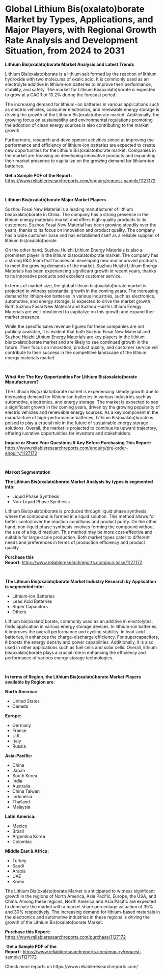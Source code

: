 <p><h1>Global Lithium Bis(oxalato)borate Market by Types, Applications, and Major Players, with Regional Growth Rate Analysis and Development Situation, from 2024 to 2031</h1></p><p><strong>Lithium Bis(oxalato)borate Market Analysis and Latest Trends</strong></p>
<p><p>Lithium Bis(oxalato)borate is a lithium salt formed by the reaction of lithium hydroxide with two molecules of oxalic acid. It is commonly used as an electrolyte additive in lithium-ion batteries to improve their performance, stability, and safety. The market for Lithium Bis(oxalato)borate is expected to grow at a CAGR of 10.2% during the forecast period.</p><p>The increasing demand for lithium-ion batteries in various applications such as electric vehicles, consumer electronics, and renewable energy storage is driving the growth of the Lithium Bis(oxalato)borate market. Additionally, the growing focus on sustainability and environmental regulations promoting the adoption of clean energy sources is also contributing to the market growth.</p><p>Furthermore, research and development activities aimed at improving the performance and efficiency of lithium-ion batteries are expected to create new opportunities for the Lithium Bis(oxalato)borate market. Companies in the market are focusing on developing innovative products and expanding their market presence to capitalize on the growing demand for lithium-ion batteries.</p></p>
<p><strong>Get a Sample PDF of the Report:&nbsp;</strong> <a href="https://www.reliableresearchreports.com/enquiry/request-sample/1127172">https://www.reliableresearchreports.com/enquiry/request-sample/1127172</a></p>
<p>&nbsp;</p>
<p><strong>Lithium Bis(oxalato)borate Major Market Players</strong></p>
<p><p>Suzhou Fosai New Material is a leading manufacturer of lithium bis(oxalato)borate in China. The company has a strong presence in the lithium energy materials market and offers high-quality products to its customers. Suzhou Fosai New Material has been growing steadily over the years, thanks to its focus on innovation and product quality. The company has a wide customer base and has established itself as a reliable supplier of lithium bis(oxalato)borate.</p><p>On the other hand, Suzhou Huizhi Lithium Energy Materials is also a prominent player in the lithium bis(oxalato)borate market. The company has a strong R&D team that focuses on developing new and improved products to meet the growing demands of the market. Suzhou Huizhi Lithium Energy Materials has been experiencing significant growth in recent years, thanks to its innovative products and excellent customer service.</p><p>In terms of market size, the global lithium bis(oxalato)borate market is projected to witness substantial growth in the coming years. The increasing demand for lithium-ion batteries in various industries, such as electronics, automotive, and energy storage, is expected to drive the market growth. Both Suzhou Fosai New Material and Suzhou Huizhi Lithium Energy Materials are well-positioned to capitalize on this growth and expand their market presence.</p><p>While the specific sales revenue figures for these companies are not publicly available, it is evident that both Suzhou Fosai New Material and Suzhou Huizhi Lithium Energy Materials are key players in the lithium bis(oxalato)borate market and are likely to see continued growth in the future. Their focus on innovation, product quality, and customer service will contribute to their success in the competitive landscape of the lithium energy materials market.</p></p>
<p>&nbsp;</p>
<p><strong>What Are The Key Opportunities For Lithium Bis(oxalato)borate Manufacturers?</strong></p>
<p><p>The Lithium Bis(oxalato)borate market is experiencing steady growth due to increasing demand for lithium-ion batteries in various industries such as automotive, electronics, and energy storage. The market is expected to see a significant growth in the coming years, driven by the growing popularity of electric vehicles and renewable energy sources. As a key component in the manufacture of high-performance batteries, Lithium Bis(oxalato)borate is poised to play a crucial role in the future of sustainable energy storage solutions. Overall, the market is projected to continue its upward trajectory, offering lucrative opportunities for investors and stakeholders.</p></p>
<p><strong>Inquire or Share Your Questions If Any Before Purchasing This Report:</strong> <a href="https://www.reliableresearchreports.com/enquiry/pre-order-enquiry/1127172">https://www.reliableresearchreports.com/enquiry/pre-order-enquiry/1127172</a></p>
<p>&nbsp;</p>
<p><strong>Market Segmentation</strong></p>
<p><strong>The Lithium Bis(oxalato)borate Market Analysis by types is segmented into:</strong></p>
<p><ul><li>Liquid Phase Synthesis</li><li>Non-Liquid Phase Synthesis</li></ul></p>
<p><p>Lithium Bis(oxalato)borate is produced through liquid phase synthesis, where the compound is formed in a liquid solution. This method allows for better control over the reaction conditions and product purity. On the other hand, non-liquid phase synthesis involves forming the compound without the use of a liquid medium. This method may be more cost-effective and suitable for large-scale production. Both market types cater to different needs and preferences in terms of production efficiency and product quality.</p></p>
<p><strong>Purchase this Report:&nbsp;</strong><a href="https://www.reliableresearchreports.com/purchase/1127172">https://www.reliableresearchreports.com/purchase/1127172</a></p>
<p>&nbsp;</p>
<p><strong>The Lithium Bis(oxalato)borate Market Industry Research by Application is segmented into:</strong></p>
<p><ul><li>Lithium-ion Batteries</li><li>Lead Acid Batteries</li><li>Super Capacitors</li><li>Others</li></ul></p>
<p><p>Lithium bis(oxalato)borate, commonly used as an additive in electrolytes, finds application in various energy storage devices. In lithium-ion batteries, it improves the overall performance and cycling stability. In lead-acid batteries, it enhances the charge-discharge efficiency. For supercapacitors, it boosts the energy density and power capabilities. Additionally, it is also used in other applications such as fuel cells and solar cells. Overall, lithium bis(oxalato)borate plays a crucial role in enhancing the efficiency and performance of various energy storage technologies.</p></p>
<p>&nbsp;</p>
<p><strong>In terms of Region, the Lithium Bis(oxalato)borate Market Players available by Region are:</strong></p>
<p>
    <p> <strong> North America: </strong>
        <ul>
            <li>United States</li>
            <li>Canada</li>
        </ul>
        </p> 
    <p> <strong> Europe: </strong>
        <ul>
            <li>Germany</li>
            <li>France</li>
            <li>U.K.</li>
            <li>Italy</li>
            <li>Russia</li>
        </ul>
        </p> 
    <p> <strong> Asia-Pacific: </strong>
        <ul>
            <li>China</li>
            <li>Japan</li>
            <li>South Korea</li>
            <li>India</li>
            <li>Australia</li>
            <li>China Taiwan</li>
            <li>Indonesia</li>
            <li>Thailand</li>
            <li>Malaysia</li>
        </ul>
        </p> 
    <p> <strong> Latin America: </strong>
        <ul>
            <li>Mexico</li>
            <li>Brazil</li>
            <li>Argentina Korea</li>
            <li>Colombia</li>
        </ul>
        </p> 
    <p> <strong> Middle East & Africa: </strong>
        <ul>
            <li>Turkey</li>
            <li>Saudi</li>
            <li>Arabia</li>
            <li>UAE</li>
            <li>Korea</li>
        </ul>
    </p>
    </p>
<p><p>The Lithium Bis(oxalato)borate Market is anticipated to witness significant growth in the regions of North America, Asia Pacific, Europe, the USA, and China. Among these regions, North America and Asia Pacific are expected to dominate the market with a market share percentage valuation of 35% and 30% respectively. The increasing demand for lithium-based materials in the electronics and automotive industries in these regions is driving the growth of the Lithium Bis(oxalato)borate Market.</p></p>
<p><strong>Purchase this Report: </strong><a href="https://www.reliableresearchreports.com/purchase/1127172">https://www.reliableresearchreports.com/purchase/1127172</a></p>
<p>&nbsp;<strong>Get a Sample PDF of the Report:&nbsp;&nbsp;</strong><a href="https://www.reliableresearchreports.com/enquiry/request-sample/1127172">https://www.reliableresearchreports.com/enquiry/request-sample/1127172</a></p>
<p><strong></strong></p>
<p>Check more reports on https://www.reliableresearchreports.com/</p>